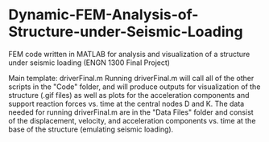 # Dynamic-FEM-Analysis-of-Structure-under-Seismic-Loading
FEM code written in MATLAB for analysis and visualization of a structure under seismic loading (ENGN 1300 Final Project)

Main template: driverFinal.m 
Running driverFinal.m will call all of the other scripts in the "Code" folder, and will produce outputs for visualization of the structure (.gif files) as well as plots for the acceleration components and support reaction forces vs. time at the central nodes D and K. The data needed for running driverFinal.m are in the "Data Files" folder and consist of the displacement, velocity, and acceleration components vs. time at the base of the structure (emulating seismic loading). 
